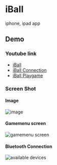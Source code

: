 iBall
=====

iphone, ipad app

Demo
----------------
### Youtube link
  * [iBall ](http://www.youtube.com/watch?v=PUP-rJ8HgCU)
  * [iBall Connection ](http://www.youtube.com/watch?v=3d3ndB-kdkw)
  * [iBall Playgame ](http://www.youtube.com/watch?v=h9JwP5YWmQk)

### Screen Shot
#### Image
![image](https://raw.github.com/nghialv2607/iBall/master/readmeData/image.png)

#### Gamemenu screen
![gamemenu screen](https://raw.github.com/nghialv2607/iBall/master/readmeData/ipad-gamemenu.png)

#### Bluetooth Connection
![available devices](https://raw.github.com/nghialv2607/iBall/master/readmeData/iphone-availabledevices.png)
